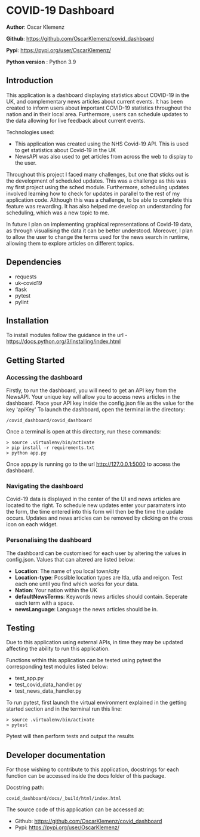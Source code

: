 # COVID-19 Dashboard
**Author**: Oscar Klemenz 

**Github**: https://github.com/OscarKlemenz/covid_dashboard

**Pypi**: https://pypi.org/user/OscarKlemenz/

**Python version** : Python 3.9
## Introduction 
This application is a dashboard displaying statistics about COVID-19 in the UK, and complementary news articles about current events. It has been created to inform users about important COVID-19 statistics throughout the nation and in their local area. Furthermore, users can schedule updates to the data allowing for live feedback about current events. 

Technologies used:
- This application was created using the NHS Covid-19 API. This is used to get statistics about Covid-19 in the UK
- NewsAPI was also used to get articles from across the web to display to the user. 

Throughout this project I faced many challenges, but one that sticks out is the development of scheduled updates. This was a challenge as this was my first project using the sched module. 
Furthermore, scheduling updates involved learning how to check for updates in parallel to the rest of my application code. 
Although this was a challenge, to be able to complete this feature was rewarding. It has also helped me develop an understanding for scheduling, which was a new topic to me. 

In future I plan on implementing graphical representations of Covid-19 data, as through visualising the data it can be better understood. Moreover, I plan to allow the user to change the terms used for the news search in runtime, allowing them to explore articles on different topics. 

## Dependencies 

- requests 
- uk-covid19
- flask
- pytest
- pylint

## Installation 

To install modules follow the guidance in the url - https://docs.python.org/3/installing/index.html

## Getting Started
### Accessing the dashboard
Firstly, to run the dashboard, you will need to get an API key from the NewsAPI. Your unique key will allow you to access news articles in the dashboard. Place your API key inside the config.json file as the value for the key 'apiKey'
To launch the dashboard, open the terminal in the directory:

    /covid_dashboard/covid_dashboard

Once a terminal is open at this directory, run these commands: 

    > source .virtualenv/bin/activate
    > pip install -r requirements.txt
    > python app.py

Once app.py is running go to the url http://127.0.0.1:5000 to access the dashboard. 
### Navigating the dashboard
Covid-19 data is displayed in the center of the UI and news articles are located to the right. 
To schedule new updates enter your paramaters into the form, the time entered into this form will then be the time the update occurs. 
Updates and news articles can be removed by clicking on the cross icon on each widget. 
### Personalising the dashboard 
The dashboard can be customised for each user by altering the values in config.json. Values that can altered are listed below:
- **Location**: The name of you local town/city
- **Location-type**: Possible location types are ltla, utla and reigon. Test each one until you find which works for your data. 
- **Nation**: Your nation within the UK
- **defaultNewsTerms**: Keywords news articles should contain. Seperate each term with a space. 
- **newsLanguage**: Language the news articles should be in. 

## Testing 
Due to this application using external APIs, in time they may be updated affecting the ability to run this application. 

Functions within this application can be tested using pytest the corresponding test modules listed below:
- test_app.py
- test_covid_data_handler.py
- test_news_data_handler.py 

To run pytest, first launch the virtual environment explained in the getting started section and in the terminal run this line:

    > source .virtualenv/bin/activate
    > pytest

Pytest will then perform tests and output the results
## Developer documentation
For those wishing to contribute to this application, docstrings for each function can be accessed inside the docs folder of this package.

Docstring path:

    covid_dashboard/docs/_build/html/index.html

The source code of this application can be accessed at:

- Github: https://github.com/OscarKlemenz/covid_dashboard
- Pypi: https://pypi.org/user/OscarKlemenz/